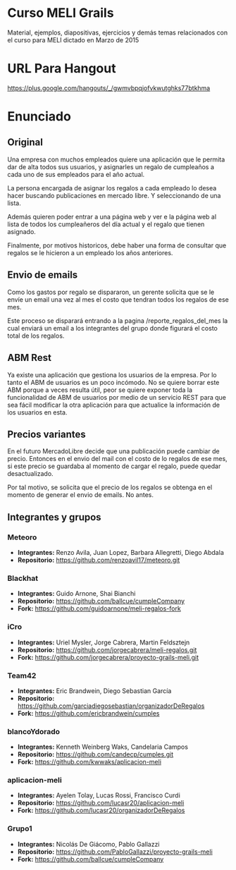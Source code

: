 # Curso MELI Grails

Material, ejemplos, diapositivas, ejercicios y demás temas relacionados con el curso para MELI dictado en Marzo de 2015

# URL Para Hangout
https://plus.google.com/hangouts/_/gwmvbpqjofvkwutghks77btkhma

# Enunciado
## Original

Una empresa con muchos empleados quiere una aplicación que le permita dar de alta todos sus usuarios, y asignarles un regalo de cumpleaños a cada uno de sus empleados para el año actual.

La persona encargada de asignar los regalos a cada empleado lo desea hacer buscando publicaciones en mercado libre. Y seleccionando de una lista.

Además quieren poder entrar a una página web y ver e la página web al lista de todos los cumpleañeros del día actual y el regalo que tienen asignado.

Finalmente, por motivos historicos, debe haber una forma de consultar que regalos se le hicieron a un empleado los años anteriores.

## Envio de emails

Como los gastos por regalo se dispararon, un gerente solicita que se le envíe un email una vez al mes el costo que tendran todos los regalos de ese mes.

Este proceso se disparará entrando a la pagina /reporte_regalos_del_mes la cual enviará un email a los integrantes del grupo donde figurará el costo total de los regalos.

## ABM Rest

Ya existe una aplicación que gestiona los usuarios de la empresa. Por lo tanto el ABM de usuarios es un poco incómodo. No se quiere borrar este ABM porque a veces resulta útil, peor se quiere exponer toda la funcionalidad de ABM de usuarios por medio de un servicio REST para que sea fácil modificar la otra aplicación para que actualice la información de los usuarios en esta.

## Precios variantes

En el futuro MercadoLibre decide que una publicación puede cambiar de precio. Entonces en el envio del mail con el costo de lo regalos de ese mes, si este precio se guardaba al momento de cargar el regalo, puede quedar desactualizado.

Por tal motivo, se solicita que el precio de los regalos se obtenga en el momento de generar el envio de emails. No antes.

## Integrantes y grupos

### Meteoro 
* **Integrantes:**  Renzo Avila, Juan Lopez, Barbara Allegretti, Diego Abdala
* **Repositorio:** https://github.com/renzoavil17/meteoro.git

### Blackhat 
* **Integrantes:**  Guido Arnone, Shai Bianchi
* **Repositorio:** https://github.com/ballcue/cumpleCompany
* **Fork:** https://github.com/guidoarnone/meli-regalos-fork

### iCro 
* **Integrantes:**  Uriel Mysler, Jorge Cabrera, Martin Feldsztejn
* **Repositorio:** https://github.com/jorgecabrera/meli-regalos.git
* **Fork:** https://github.com/jorgecabrera/proyecto-grails-meli.git

### Team42 
* **Integrantes:**  Eric Brandwein, Diego Sebastian García
* **Repositorio:** https://github.com/garciadiegosebastian/organizadorDeRegalos
* **Fork:** https://github.com/ericbrandwein/cumples

### blancoYdorado 
* **Integrantes:**  Kenneth Weinberg Waks, Candelaria Campos
* **Repositorio:** https://github.com/candecp/cumples.git
* **Fork:** https://github.com/kwwaks/aplicacion-meli

### aplicacion-meli
* **Integrantes:**  Ayelen Tolay, Lucas Rossi, Francisco Curdi
* **Repositorio:** https://github.com/lucasr20/aplicacion-meli
* **Fork:** https://github.com/lucasr20/organizadorDeRegalos

### Grupo1
* **Integrantes:**  Nicolás De Giácomo, Pablo Gallazzi
* **Repositorio:** https://github.com/PabloGallazzi/proyecto-grails-meli
* **Fork:** https://github.com/ballcue/cumpleCompany
